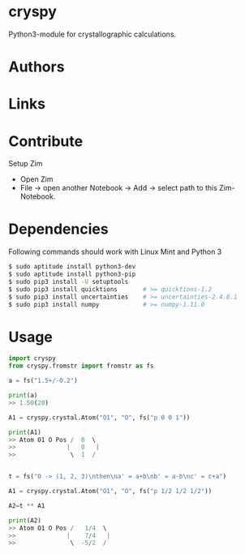 # cryspy
Python3-module for crystallographic calculations.

# Authors


# Links

# Contribute

Setup Zim

* Open Zim
* File -> open another Notebook -> Add -> select path to this Zim-Notebook.


# Dependencies
Following commands should work with Linux Mint and Python 3

```sh
$ sudo aptitude install python3-dev
$ sudo aptitude install python3-pip
$ sudo pip3 install -U setuptools   
$ sudo pip3 install quicktions       # >= quicktions-1.2
$ sudo pip3 install uncertainties    # >= uncertainties-2.4.8.1
$ sudo pip3 install numpy            # >= numpy-1.11.0
```

# Usage

```py
import cryspy
from cryspy.fromstr import fromstr as fs

a = fs("1.5+/-0.2")

print(a)
>> 1.50(20)

A1 = cryspy.crystal.Atom("O1", "O", fs("p 0 0 1"))

print(A1)
>> Atom O1 O Pos /  0  \ 
>>              |   0   |
>>               \  1  / 


t = fs("O -> (1, 2, 3)\nthen\na' = a+b\nb' = a-b\nc' = c+a")

A1 = cryspy.crystal.Atom("O1", "O", fs("p 1/2 1/2 1/2"))

A2=t ** A1

print(A2)
>> Atom O1 O Pos /   1/4  \ 
>>              |    7/4   |
>>               \  -5/2  / 


```

